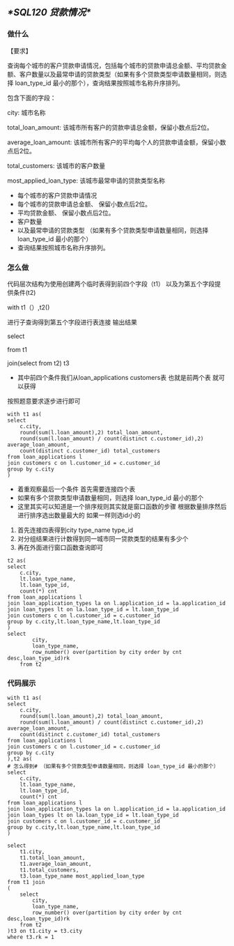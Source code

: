 ## ***\*SQL120 贷款情况\****

### 做什么

【要求】

查询每个城市的客户贷款申请情况，包括每个城市的贷款申请总金额、平均贷款金额、客户数量以及最常申请的贷款类型（如果有多个贷款类型申请数量相同，则选择 loan_type_id 最小的那个），查询结果按照城市名称升序排列。

包含下面的字段：

city: 城市名称

total_loan_amount: 该城市所有客户的贷款申请总金额，保留小数点后2位。

average_loan_amount: 该城市所有客户的平均每个人的贷款申请金额，保留小数点后2位。

total_customers: 该城市的客户数量

most_applied_loan_type: 该城市最常申请的贷款类型名称



- 每个城市的客户贷款申请情况
- 每个城市的贷款申请总金额、 保留小数点后2位。
- 平均贷款金额、 保留小数点后2位。
- 客户数量
- 以及最常申请的贷款类型 （如果有多个贷款类型申请数量相同，则选择 loan_type_id 最小的那个）
- 查询结果按照城市名称升序排列。





### 怎么做

代码层次结构为使用创建两个临时表得到前四个字段（t1）  以及为第五个字段提供条件(t2)

with t1（）,t2()

进行子查询得到第五个字段进行表连接 输出结果

select   

from t1 

join(select  from t2) t3





- 其中前四个条件我们从loan_applications customers表 也就是前两个表 就可以获得

按照题意要求逐步进行即可

```
with t1 as(
select
    c.city,
    round(sum(l.loan_amount),2) total_loan_amount,
    round(sum(l.loan_amount) / count(distinct c.customer_id),2) average_loan_amount,
    count(distinct c.customer_id) total_customers
from loan_applications l 
join customers c on l.customer_id = c.customer_id
group by c.city 
)
```

- 着重观察最后一个条件  首先需要连接四个表
- 如果有多个贷款类型申请数量相同，则选择 loan_type_id 最小的那个   
- 这里其实可以知道是一个排序规则其实就是窗口函数的步骤  根据数量排序然后进行排序选出数量最大的 如果一样则选id小的

1. 首先连接四表得到city type_name type_id
2. 对分组结果进行计数得到同一城市同一贷款类型的结果有多少个
3. 再在外面进行窗口函数查询即可

```
t2 as(
select
    c.city,
    lt.loan_type_name,
    lt.loan_type_id,
    count(*) cnt
from loan_applications l 
join loan_application_types la on l.application_id = la.application_id
join loan_types lt on la.loan_type_id = lt.loan_type_id
join customers c on l.customer_id = c.customer_id
group by c.city,lt.loan_type_name,lt.loan_type_id
)
select
        city,
        loan_type_name,
        row_number() over(partition by city order by cnt desc,loan_type_id)rk
    from t2
```



### 代码展示

```
with t1 as(
select
    c.city,
    round(sum(l.loan_amount),2) total_loan_amount,
    round(sum(l.loan_amount) / count(distinct c.customer_id),2) average_loan_amount,
    count(distinct c.customer_id) total_customers
from loan_applications l 
join customers c on l.customer_id = c.customer_id
group by c.city 
),t2 as(
# 怎么得到# （如果有多个贷款类型申请数量相同，则选择 loan_type_id 最小的那个）
select
    c.city,
    lt.loan_type_name,
    lt.loan_type_id,
    count(*) cnt
from loan_applications l 
join loan_application_types la on l.application_id = la.application_id
join loan_types lt on la.loan_type_id = lt.loan_type_id
join customers c on l.customer_id = c.customer_id
group by c.city,lt.loan_type_name,lt.loan_type_id
)

select
    t1.city,
    t1.total_loan_amount,
    t1.average_loan_amount,
    t1.total_customers,
    t3.loan_type_name most_applied_loan_type
from t1 join 
(
    select
        city,
        loan_type_name,
        row_number() over(partition by city order by cnt desc,loan_type_id)rk
    from t2
)t3 on t1.city = t3.city
where t3.rk = 1
```